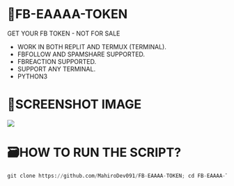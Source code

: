 # 🎫FB-EAAAA-TOKEN
GET YOUR FB TOKEN - NOT FOR SALE

- WORK IN BOTH REPLIT AND TERMUX (TERMINAL).
- FBFOLLOW AND SPAMSHARE SUPPORTED.
- FBREACTION SUPPORTED.
- SUPPORT ANY TERMINAL.
- PYTHON3

# 📎SCREENSHOT IMAGE
<image src="IMG_20231110_182212.JPG">

# 🗃HOW TO RUN THE SCRIPT?
```python
git clone https://github.com/MahiroDev091/FB-EAAAA-TOKEN; cd FB-EAAAA-TOKEN; pip3 install pycryptodome; pip3 install requests; python3 tok.py
```

